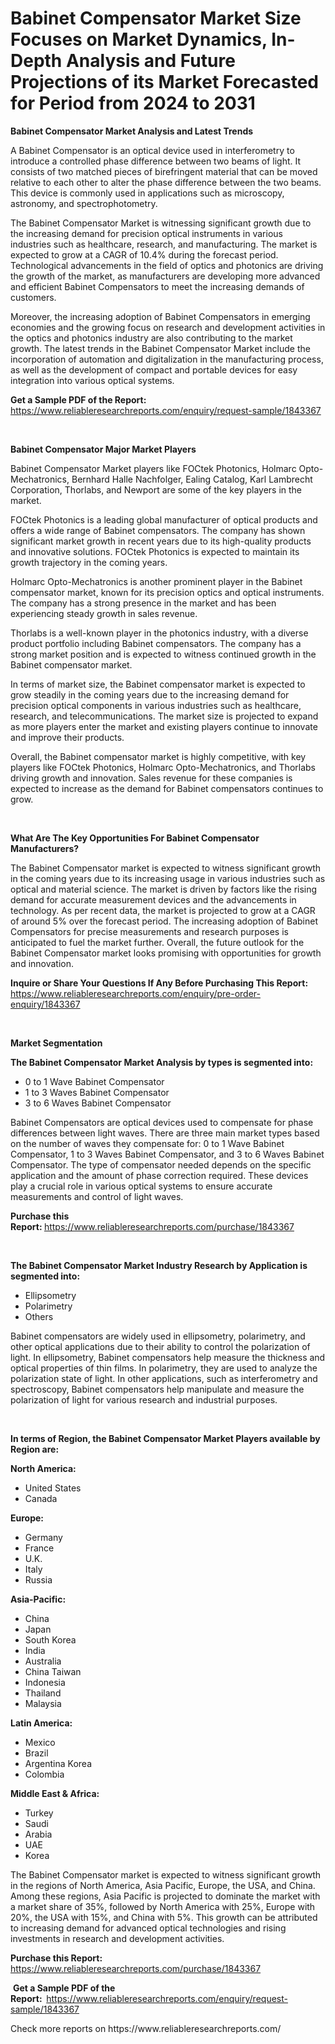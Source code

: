 <p><h1>Babinet Compensator Market Size Focuses on Market Dynamics, In-Depth Analysis and Future Projections of its Market Forecasted for Period from 2024 to 2031</h1></p><p><strong>Babinet Compensator Market Analysis and Latest Trends</strong></p>
<p><p>A Babinet Compensator is an optical device used in interferometry to introduce a controlled phase difference between two beams of light. It consists of two matched pieces of birefringent material that can be moved relative to each other to alter the phase difference between the two beams. This device is commonly used in applications such as microscopy, astronomy, and spectrophotometry.</p><p>The Babinet Compensator Market is witnessing significant growth due to the increasing demand for precision optical instruments in various industries such as healthcare, research, and manufacturing. The market is expected to grow at a CAGR of 10.4% during the forecast period. Technological advancements in the field of optics and photonics are driving the growth of the market, as manufacturers are developing more advanced and efficient Babinet Compensators to meet the increasing demands of customers.</p><p>Moreover, the increasing adoption of Babinet Compensators in emerging economies and the growing focus on research and development activities in the optics and photonics industry are also contributing to the market growth. The latest trends in the Babinet Compensator Market include the incorporation of automation and digitalization in the manufacturing process, as well as the development of compact and portable devices for easy integration into various optical systems.</p></p>
<p><strong>Get a Sample PDF of the Report:&nbsp;</strong> <a href="https://www.reliableresearchreports.com/enquiry/request-sample/1843367">https://www.reliableresearchreports.com/enquiry/request-sample/1843367</a></p>
<p>&nbsp;</p>
<p><strong>Babinet Compensator Major Market Players</strong></p>
<p><p>Babinet Compensator Market players like FOCtek Photonics, Holmarc Opto-Mechatronics, Bernhard Halle Nachfolger, Ealing Catalog, Karl Lambrecht Corporation, Thorlabs, and Newport are some of the key players in the market.</p><p>FOCtek Photonics is a leading global manufacturer of optical products and offers a wide range of Babinet compensators. The company has shown significant market growth in recent years due to its high-quality products and innovative solutions. FOCtek Photonics is expected to maintain its growth trajectory in the coming years.</p><p>Holmarc Opto-Mechatronics is another prominent player in the Babinet compensator market, known for its precision optics and optical instruments. The company has a strong presence in the market and has been experiencing steady growth in sales revenue.</p><p>Thorlabs is a well-known player in the photonics industry, with a diverse product portfolio including Babinet compensators. The company has a strong market position and is expected to witness continued growth in the Babinet compensator market.</p><p>In terms of market size, the Babinet compensator market is expected to grow steadily in the coming years due to the increasing demand for precision optical components in various industries such as healthcare, research, and telecommunications. The market size is projected to expand as more players enter the market and existing players continue to innovate and improve their products.</p><p>Overall, the Babinet compensator market is highly competitive, with key players like FOCtek Photonics, Holmarc Opto-Mechatronics, and Thorlabs driving growth and innovation. Sales revenue for these companies is expected to increase as the demand for Babinet compensators continues to grow.</p></p>
<p>&nbsp;</p>
<p><strong>What Are The Key Opportunities For Babinet Compensator Manufacturers?</strong></p>
<p><p>The Babinet Compensator market is expected to witness significant growth in the coming years due to its increasing usage in various industries such as optical and material science. The market is driven by factors like the rising demand for accurate measurement devices and the advancements in technology. As per recent data, the market is projected to grow at a CAGR of around 5% over the forecast period. The increasing adoption of Babinet Compensators for precise measurements and research purposes is anticipated to fuel the market further. Overall, the future outlook for the Babinet Compensator market looks promising with opportunities for growth and innovation.</p></p>
<p><strong>Inquire or Share Your Questions If Any Before Purchasing This Report:</strong> <a href="https://www.reliableresearchreports.com/enquiry/pre-order-enquiry/1843367">https://www.reliableresearchreports.com/enquiry/pre-order-enquiry/1843367</a></p>
<p>&nbsp;</p>
<p><strong>Market Segmentation</strong></p>
<p><strong>The Babinet Compensator Market Analysis by types is segmented into:</strong></p>
<p><ul><li>0 to 1 Wave Babinet Compensator</li><li>1 to 3 Waves Babinet Compensator</li><li>3 to 6 Waves Babinet Compensator</li></ul></p>
<p><p>Babinet Compensators are optical devices used to compensate for phase differences between light waves. There are three main market types based on the number of waves they compensate for: 0 to 1 Wave Babinet Compensator, 1 to 3 Waves Babinet Compensator, and 3 to 6 Waves Babinet Compensator. The type of compensator needed depends on the specific application and the amount of phase correction required. These devices play a crucial role in various optical systems to ensure accurate measurements and control of light waves.</p></p>
<p><strong>Purchase this Report:&nbsp;</strong><a href="https://www.reliableresearchreports.com/purchase/1843367">https://www.reliableresearchreports.com/purchase/1843367</a></p>
<p>&nbsp;</p>
<p><strong>The Babinet Compensator Market Industry Research by Application is segmented into:</strong></p>
<p><ul><li>Ellipsometry</li><li>Polarimetry</li><li>Others</li></ul></p>
<p><p>Babinet compensators are widely used in ellipsometry, polarimetry, and other optical applications due to their ability to control the polarization of light. In ellipsometry, Babinet compensators help measure the thickness and optical properties of thin films. In polarimetry, they are used to analyze the polarization state of light. In other applications, such as interferometry and spectroscopy, Babinet compensators help manipulate and measure the polarization of light for various research and industrial purposes.</p></p>
<p>&nbsp;</p>
<p><strong>In terms of Region, the Babinet Compensator Market Players available by Region are:</strong></p>
<p>
    <p> <strong> North America: </strong>
        <ul>
            <li>United States</li>
            <li>Canada</li>
        </ul>
        </p> 
    <p> <strong> Europe: </strong>
        <ul>
            <li>Germany</li>
            <li>France</li>
            <li>U.K.</li>
            <li>Italy</li>
            <li>Russia</li>
        </ul>
        </p> 
    <p> <strong> Asia-Pacific: </strong>
        <ul>
            <li>China</li>
            <li>Japan</li>
            <li>South Korea</li>
            <li>India</li>
            <li>Australia</li>
            <li>China Taiwan</li>
            <li>Indonesia</li>
            <li>Thailand</li>
            <li>Malaysia</li>
        </ul>
        </p> 
    <p> <strong> Latin America: </strong>
        <ul>
            <li>Mexico</li>
            <li>Brazil</li>
            <li>Argentina Korea</li>
            <li>Colombia</li>
        </ul>
        </p> 
    <p> <strong> Middle East & Africa: </strong>
        <ul>
            <li>Turkey</li>
            <li>Saudi</li>
            <li>Arabia</li>
            <li>UAE</li>
            <li>Korea</li>
        </ul>
    </p>
    </p>
<p><p>The Babinet Compensator market is expected to witness significant growth in the regions of North America, Asia Pacific, Europe, the USA, and China. Among these regions, Asia Pacific is projected to dominate the market with a market share of 35%, followed by North America with 25%, Europe with 20%, the USA with 15%, and China with 5%. This growth can be attributed to increasing demand for advanced optical technologies and rising investments in research and development activities.</p></p>
<p><strong>Purchase this Report: </strong><a href="https://www.reliableresearchreports.com/purchase/1843367">https://www.reliableresearchreports.com/purchase/1843367</a></p>
<p>&nbsp;<strong>Get a Sample PDF of the Report:&nbsp;&nbsp;</strong><a href="https://www.reliableresearchreports.com/enquiry/request-sample/1843367">https://www.reliableresearchreports.com/enquiry/request-sample/1843367</a></p>
<p><strong></strong></p>
<p>Check more reports on https://www.reliableresearchreports.com/</p>